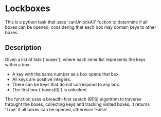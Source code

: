 # Lockboxes

This is a python task that uses 'canUnlockAll' fuction to determine if all boxes can be opened, considering that each box may contain keys to other boxes.

## Description

Given a list of lists ('boxes'), where each inner list represents the keys within a box:
* A key with the same number as a box opens that box.
* All keys are positive integers.
* There can be keys that do not correspond to any box.
* The first box ('boxes[0]') is unlocked.

The function uses a breadth-first search (BFS) algorithm to traverse throught the boxes, collecting keys and tracking visited boxes. It returns 'True' if all boxes can be opened, otherwise 'False'.
